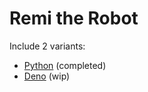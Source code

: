 # Remi the Robot

Include 2 variants:

- [Python](./python) (completed)
- [Deno](./typescript) (wip)
